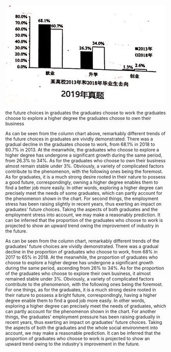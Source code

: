 ![avatar](../pic/2019.png)

the future choices in graduates
the graduates choose to work
the graduates choose to explore a higher degree
the graduates choose to own their business

   As can be seen from the column chart above, remarkably different trends of the future choices in graduates are vividly demonstrated.
There was a gradual decline in the graduates choose to work, from 68.1% in 2018 to 60.7% in 2013. At the meanwhile, the graduates 
who choose to explore a higher degree has undergone a significant growth during the same period, from 26.3% to 34%. As for the graduates 
who choose to own their business almost remain stable under 3%.
   Obviously, a variety of complicated factors contribute to the phenomenon, with the following ones being the foremost.
As for graduates, it is a much strong desire rooted in their nature to possess a good future, correspondingly, owning a higher 
degree enables them to find a better job more easily. In other words, exploring a higher degree can precisely meet the needs of 
some graduates, which can partly account for the phenomenon shown in the chart. For second things, the employment stress has been 
raising slightly in recent years, thus exerting an impact on graduates' future choices.
    Taking the aspects of both graduates and the employment stress into account, we may make a reasonably prediction. It can be inferred 
that the proportion of the graduates who choose to work is projected to show an upward trend owing the improvement of industry in the future.


   
   
   
   
   
   
   
   
   
   
   
   
   
   
   
   
   
   
   
   
   
   
   
   
   
   
   
   
   
   
   
   
   
   
   
   
   
   As can be seen from the column chart, remarkably different trends of the graduates' future choices are vividly demonstrated. 
There was a gradual decline in the proportion of graduates who choose to work, from 68% in 2017 to 65% in 2018. At the meanwhile, 
the proportion of graduates who choose to explore a higher degree has undergone a significant growth during the same period, ascending from 26% 
to 34%. As for the proportion of the graduates who choose to explore their own business, it almost remained stable under 3%.
   Obviously, a variety of complicated factors contribute to the phenomenon, with the following ones being the foremost. 
For one things, as for the graduates, it is a much strong desire rooted in their nature to possess a bright future, correspondingly, 
having a higher degree enable them to find a good job more easily. In other words, exploring a higher degree can precisely meet the 
needs of graduates, which can partly account for the phenomenon shown in the chart. For another things, the graduates' employment 
pressure has been raising gradually in recent years, thus exerting an impact on graduates' future choices.
    Taking the aspects of both the graduates and the whole social environment into account, we may make a reasonable prediction.
It can be inferred that the proportion of graduates who choose to work is projected to show an upward trend owing to the industry's 
improvement in the future. 